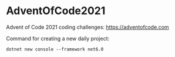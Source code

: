 # AdventOfCode2021
Advent of Code 2021 coding challenges: https://adventofcode.com

Command for creating a new daily project:

    dotnet new console --framework net6.0
